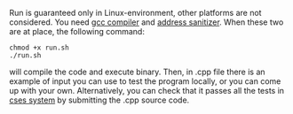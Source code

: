 Run is guaranteed only in Linux-environment, other platforms are not considered. You need [gcc compiler](https://gcc.gnu.org/) and [address sanitizer](https://en.wikipedia.org/wiki/AddressSanitizer).
When these two are at place, the following command:
```
chmod +x run.sh
./run.sh
``` 
will compile the code and execute binary. Then, in .cpp file there is an example of input you can use to test the program locally, or you can come up with your own. 
Alternatively, you can check that it passes all the tests in [cses system](https://cses.fi/problemset/task/1193/) by submitting the .cpp source code.
